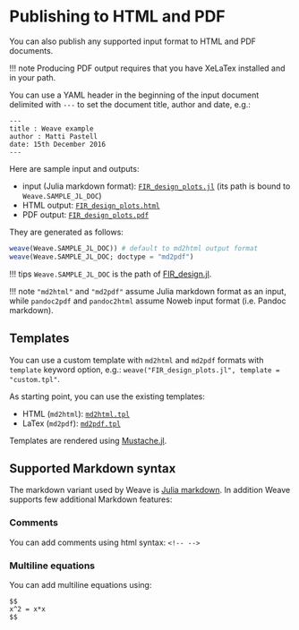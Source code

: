 # Publishing to HTML and PDF

You can also publish any supported input format to HTML and PDF documents.

!!! note
    Producing PDF output requires that you have XeLaTex installed and in your path.

You can use a YAML header in the beginning of the input document delimited with `---`
to set the document title, author and date, e.g.:
```
---
title : Weave example
author : Matti Pastell
date: 15th December 2016
---
```

Here are sample input and outputs:
- input (Julia markdown format): [`FIR_design_plots.jl`](../examples/FIR_design_plots.jl) (its path is bound to `Weave.SAMPLE_JL_DOC`)
- HTML output: [`FIR_design_plots.html`](../examples/FIR_design_plots.html)
-  PDF output: [`FIR_design_plots.pdf`](../examples/FIR_design_plots.pdf)

They are generated as follows:
```julia
weave(Weave.SAMPLE_JL_DOC)) # default to md2html output format
weave(Weave.SAMPLE_JL_DOC; doctype = "md2pdf")
```

!!! tips
    `Weave.SAMPLE_JL_DOC` is the path of [FIR_design.jl](../examples/FIR_design.jl).

!!! note
    `"md2html"` and `"md2pdf"` assume Julia markdown format as an input,
    while `pandoc2pdf` and `pandoc2html` assume Noweb input format (i.e. Pandoc markdown).


## Templates

You can use a custom template with `md2html` and `md2pdf` formats with `template` keyword option,
e.g.: `weave("FIR_design_plots.jl", template = "custom.tpl"`.

As starting point, you can use the existing templates:

- HTML (`md2html`): [`md2html.tpl`](https://github.com/JunoLab/Weave.jl/blob/master/templates/md2html.tpl)
- LaTex (`md2pdf`): [`md2pdf.tpl`](https://github.com/JunoLab/Weave.jl/blob/master/templates/md2pdf.tpl)

Templates are rendered using [Mustache.jl](https://github.com/jverzani/Mustache.jl).


## Supported Markdown syntax

The markdown variant used by Weave is [Julia markdown](https://docs.julialang.org/en/v1/stdlib/Markdown/#).
In addition Weave supports few additional Markdown features:

### Comments

You can add comments using html syntax: `<!-- -->`

### Multiline equations

You can add multiline equations using:

```
$$
x^2 = x*x
$$
```
